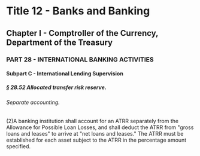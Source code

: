 
# Title 12 - Banks and Banking
## Chapter I - Comptroller of the Currency, Department of the Treasury
### PART 28 - INTERNATIONAL BANKING ACTIVITIES
#### Subpart C - International Lending Supervision
##### § 28.52 Allocated transfer risk reserve.
###### Separate accounting.

(2)A banking institution shall account for an ATRR separately from the Allowance for Possible Loan Losses, and shall deduct the ATRR from "gross loans and leases" to arrive at "net loans and leases." The ATRR must be established for each asset subject to the ATRR in the percentage amount specified.
